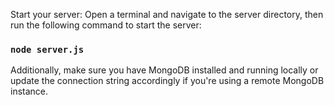 Start your server:
Open a terminal and navigate to the server directory, then run the following command to start the server:

### `node server.js`

Additionally, make sure you have MongoDB installed and running locally or update the connection string accordingly if you're using a remote MongoDB instance.
